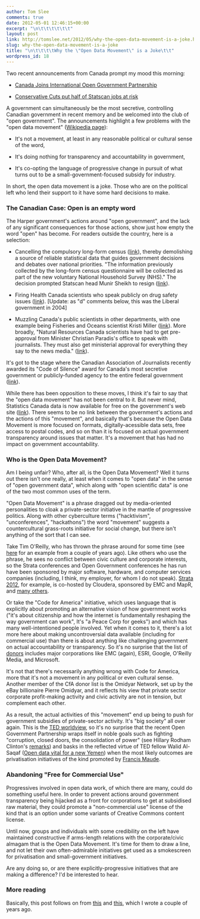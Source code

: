 ```yaml
---
author: Tom Slee
comments: true
date: 2012-05-01 12:46:15+00:00
excerpt: "\n\t\t\t\t\t\t"
layout: post
link: http://tomslee.net/2012/05/why-the-open-data-movement-is-a-joke.html
slug: why-the-open-data-movement-is-a-joke
title: "\n\t\t\t\tWhy the \"Open Data Movement\" is a Joke\t\t"
wordpress_id: 18
---
```



				

Two recent announcements from Canada prompt my mood this morning:






  * [Canada Joins International Open Government Partnership](http://news.gc.ca/web/article-eng.do?nid=669609)


  * [Conservative Cuts put half of Statscan jobs at risk](http://www.theglobeandmail.com/news/politics/conservative-cuts-put-half-of-statscan-jobs-at-risk/article2418557/)




A government can simultaneously be the most secretive, controlling Canadian government in recent memory and be welcomed into the club of "open government". The announcements highlight a few problems with the "open data movement" ([Wikipedia page](http://en.wikipedia.org/wiki/Open_data)):




* It's not a movement, at least in any reasonable political or   cultural sense of the word, 


* It's doing nothing for transparency and accountability in   government, 


* It's co-opting the language of progressive change in pursuit of what   turns out to be a small-government-focused subsidy for industry. 






In short, the open data movement is a joke. Those who are on the political left who lend their support to it have some hard decisions to make.










### The Canadian Case: Open is an empty word







The Harper government's actions around "open government", and the lack of any significant consequences for those actions, show just how empty the word "open" has become. For readers outside the country, here is a selection:






  * Cancelling the compulsory long-form census ([link](http://www12.statcan.gc.ca/census-recensement/2011/ref/gazette-eng.cfm)), thereby   demolishing a source of reliable statistical data that guides   government decisions and debates over national priorities. "The   information previously collected by the long-form census   questionnaire will be collected as part of the new voluntary   National Household Survey (NHS)." The decision prompted Statscan   head Munir Sheikh to resign ([link](http://www.cbc.ca/news/canada/story/2010/07/21/statistics-canada-quits.html)). 


  * Firing Health Canada scientists who speak publicly on drug safety   issues ([link](http://www.thestar.com/news/canada/article/1036200--sad-day-for-whistleblowers-union-warns-as-board-rules-on-fired-scientists)). [Update: as "d" comments below, this was the Liberal government in 2004]


  * Muzzling Canada's public scientists in other departments, with one   example being Fisheries and Oceans scientist Kristi Miller   ([link](http://www.cbc.ca/news/canada/story/2012/03/23/f-federal-scientists.html)). More broadly, "Natural Resources Canada scientists have had   to get pre-approval from Minister Christian Paradis's office to   speak with journalists. They must also get ministerial approval for   everything they say to the news media." ([link](http://www.cbc.ca/news/technology/story/2010/09/29/federal-scientists-media-government.html)). 




It's got to the stage where the Canadian Association of Journalists recently awarded its "Code of Silence" award for Canada's most secretive government or publicly-funded agency to the entire federal government ([link](http://this.org/blog/2012/04/30/harper-government-wins-journalists-secrecy-award-who-cares/)).




While there has been opposition to these moves, I think it's fair to say that the "open data movement" has not been central to it. But never mind, Statistics Canada data is now available for free on the government's web site ([link](http://www.ccsd.ca/index.php?option=com_content&view=article&id=222%3Astatistics-canada-to-make-all-online-data-free&catid=44%3Anews&Itemid=172&lang=en)). There seems to be no link between the government's actions and the actions of this "movement", and basically that's because the Open Data Movement is more focused on formats, digitally-acessible data sets, free access to postal codes, and so on than it is focused on actual government transparency around issues that matter. It's a movement that has had no impact on government accountability.













### Who is the Open Data Movement?







Am I being unfair? Who, after all, is the Open Data Movement? Well it turns out there isn't one really, at least when it comes to "open data" in the sense of "open government data", which along with "open scientific data" is one of the two most common uses of the term.




"Open Data Movement" is a phrase dragged out by media-oriented personalities to cloak a private-sector initiative in the mantle of progressive politics. Along with other cyberculture terms ("hacktivism", "unconferences", "hackathons") the word "movement" suggests a countercultural grass-roots initiative for social change, but there isn't anything of the sort that I can see.




Take Tim O'Reilly, who has thrown the phrase around for some time (see [here](http://radar.oreilly.com/2010/12/2011-data.html) for an example from a couple of years ago). Like others who use the phrase, he sees no conflict between civic culture and corporate interests, so the Strata conferences and Open Government conferences he has run have been sponsored by major software, hardware, and computer services companies (including, I think, my employer, for whom I do not speak). [Strata 2012](http://strataconf.com/stratany2012), for example, is co-hosted by Cloudera, sponsored by EMC and MapR, and [many others](http://strataconf.com/stratany2012/public/content/sponsors).




Or take the "Code for America" initiative, which uses language that is explicitly about promoting an alternative vision of how government works ("it's about citizenship and how the internet is fundamentally reshaping the way government can work", It's "a Peace Corp for geeks") and which has many well-intentioned people involved. Yet when it comes to it, there's a lot more here about making uncontroversial data available (including for commercial use) than there is about anything like challenging government on actual accountability or transparency. So it's no surprise that the list of [donors](http://codeforamerica.org/donors/) includes major corporations like EMC (again), ESRI, Google, O'Reilly Media, and Microsoft.




It's not that there's necessarily anything wrong with Code for America, more that it's not a movement in any political or even cultural sense. Another member of the CfA donor list is the Omidyar Network, set up by the eBay billionaire Pierre Omidyar, and it reflects his view that private sector corporate profit-making activity and civic activity are not in tension, but complement each other.




As a result, the actual activities of this "movement" end up being to push for government subsidies of private-sector activity. It's "big society" all over again. This is the [TED worldview](http://thenewinquiry.com/essays/against-ted/), so it's no surprise that the recent Open Government Partnership wraps itself in noble goals such as fighting "corruption, closed doors, the consolidation of power" (see Hillary Rodham Clinton's [remarks](http://www.state.gov/secretary/rm/2012/04/188008.htm)) and basks in the reflected virtue of TED fellow Walid Al-Saqaf ([Open data vital for a new Yemen](http://www.guardian.co.uk/public-leaders-network/2012/apr/13/open-data-vital-for-yemen)) when the most likely outcomes are privatisation initiatives of the kind promoted by [Francis Maude](http://www.guardian.co.uk/public-leaders-network/2012/apr/19/frances-maude-open-government-partnership).













### Abandoning "Free for Commercial Use"







Progressives involved in open data work, of which there are many, could do something useful here. In order to prevent actions around government transparency being hijacked as a front for corporations to get at subsidised raw material, they could promote a "non-commercial use" license of the kind that is an option under some variants of Creative Commons content license.




Until now, groups and individuals with some credibility on the left have maintained constructive if arms-length relations with the corporate/civic almagam that is the Open Data Movement. It's time for them to draw a line, and not let their own often-admirable initiatives get used as a smokescreen for privatisation and small-government initiatives.




Are any doing so, or are there explicitly-progressive initiatives that are making a difference? I'd be interested to hear.













### More reading




Basically, this post follows on from [this](http://whimsley.typepad.com/whimsley/2010/11/what-is-wrong-with-government-20.html) and [this](http://whimsley.typepad.com/whimsley/2010/11/what-else-is-wrong-with-government-20.html), which I wrote a couple of years ago.

		
